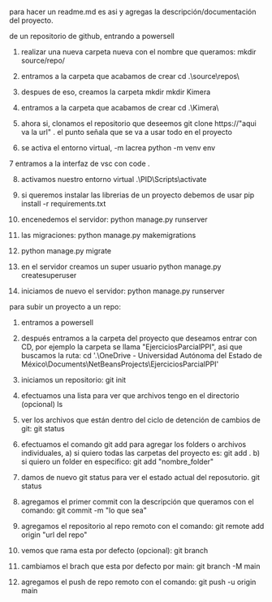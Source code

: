 para hacer un readme.md es asi y agregas la descripción/documentación del proyecto.



de un repositorio de github, 
entrando a powersell 
1. realizar una nueva carpeta nueva con el nombre que queramos:
mkdir source/repo/

2. entramos a la carpeta que acabamos de crear
cd .\source\repos\

3. despues de eso, creamos la carpeta mkdir
mkdir Kimera

4. entramos a la carpeta que acabamos de crear
cd .\Kimera\

5. ahora si, clonamos el repositorio que deseemos
git clone https://"aqui va la url" .
	el punto señala que se va a usar todo en el proyecto

6. se activa el entorno virtual, -m lacrea
python -m venv env

7 entramos a la interfaz de vsc con 
code .

8. activamos nuestro entorno virtual
.\PID\Scripts\activate

9. si queremos instalar las librerias de un proyecto debemos de usar pip install -r requirements.txt

10. encenedemos el servidor: 
python manage.py runserver

11. las migraciones:
python manage.py makemigrations

12. python manage.py migrate

13. en el servidor creamos un super usuario
python manage.py createsuperuser

14. iniciamos de nuevo el servidor:
python manage.py runserver

























para subir un proyecto a un repo:
1. entramos a powersell 

2. después entramos a la carpeta del proyecto que deseamos entrar con CD, por ejemplo la carpeta se llama "EjerciciosParcialPPI", asi que buscamos la ruta:
 cd '.\OneDrive - Universidad Autónoma del Estado de México\Documents\NetBeansProjects\EjerciciosParcialPPI\'

3. iniciamos un repositorio:
git init

4. efectuamos una lista para ver que archivos tengo en el directorio (opcional)
ls 

5. ver los archivos que están dentro del ciclo de detención de cambios de git:
git status

6. efectuamos el comando git add para agregar los folders o archivos individuales, 
	a) si quiero todas las carpetas del proyecto es:
		git add .
	b) si quiero un folder en especifico:
		git add "nombre_folder"

7. damos de nuevo git status para ver el estado actual del reposutorio.
git status

8. agregamos el primer commit con la descripción que queramos con el comando:
git commit -m "lo que sea"

9. agregamos el repositorio al repo remoto con el comando:
git remote add origin "url del repo"

10. vemos que rama esta por defecto (opcional):
git branch

11. cambiamos el brach que esta por defecto por main:
git branch -M  main

12. agregamos el push de repo remoto con el comando:
git push -u origin main